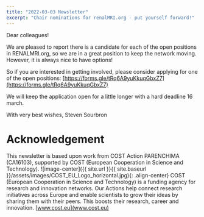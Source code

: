 ```yaml
---
title: "2022-03-03 Newsletter"
excerpt: "Chair nominations for renalMRI.org - put yourself forward!"
---
```


Dear colleagues!

We are pleased to report there is a candidate for each of the open positions in RENALMRI.org, so we are in a great position to keep the network moving. However, it is always nice to have options!  

So if you are interested in getting involved, please consider applying for one of the open positions:
[https://forms.gle/tRq6A9yuKkuqGbxZ7](https://forms.gle/tRq6A9yuKkuqGbxZ7)

We will keep the application open for a little longer with a hard deadline 16 march.

With very best wishes,
Steven Sourbron

# Acknowledgement
This newsletter is based upon work from COST Action PARENCHIMA (CA16103), supported by COST (European Cooperation in Science and Technology). 
![image-center]({{ site.url }}{{ site.baseurl }}/assets/images/COST_EU_Logo_horizontal.jpg){: .align-center}
COST (European Cooperation in Science and Technology) is a funding agency for research and innovation networks. Our Actions help connect research initiatives across Europe and enable scientists to grow their ideas by sharing them with their peers. This boosts their research, career and innovation. [www.cost.eu](www.cost.eu)
